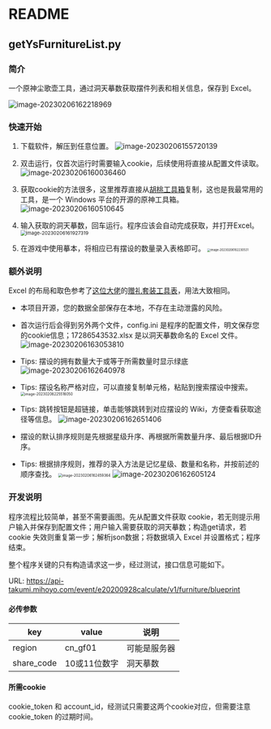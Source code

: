 # README

## getYsFurnitureList.py

### 简介

一个原神尘歌壶工具，通过洞天摹数获取摆件列表和相关信息，保存到 Excel。

![image-20230206162218969](README.assets/image-20230206162218969.png)

### 快速开始

1. 下载软件，解压到任意位置。
   ![image-20230206155720139](README.assets/image-20230206155720139.png)
   
2. 双击运行，仅首次运行时需要输入cookie，后续使用将直接从配置文件读取。
   ![image-20230206160036460](README.assets/image-20230206160036460.png)

3. 获取cookie的方法很多，这里推荐直接从[胡桃工具箱](https://hut.ao/)复制，这也是我最常用的工具，是一个 Windows 平台的开源的原神工具箱。
   ![image-20230206160510645](README.assets/image-20230206160510645.png)

4. 输入获取的洞天摹数，回车运行。程序应该会自动完成获取，并打开Excel。
   <img src="README.assets/image-20230206161927319.png" alt="image-20230206161927319" style="zoom:67%;" />

5. 在游戏中使用摹本，将相应已有摆设的数量录入表格即可。
   <img src="README.assets/image-20230206162230531.png" alt="image-20230206162230531" style="zoom: 40%;" />

### 额外说明

Excel 的布局和取色参考了[这位大佬](https://nga.178.com/nuke.php?func=ucp&__inchst=UTF-8&uid=8529609)的[赠礼套装工具表](https://nga.178.com/read.php?tid=34126505)，用法大致相同。

- 本项目开源，您的数据全部保存在本地，不存在主动泄露的风险。
- 首次运行后会得到另外两个文件，config.ini 是程序的配置文件，明文保存您的cookie信息；17286543532.xlsx 是以洞天摹数命名的 Excel 文件。
  ![image-20230206163053810](README.assets/image-20230206163053810.png)
  
- Tips: 摆设的拥有数量大于或等于所需数量时显示绿底
  ![image-20230206162640978](README.assets/image-20230206162640978.png)
- Tips: 摆设名称严格对应，可以直接复制单元格，粘贴到搜索摆设中搜索。
  <img src="README.assets/image-20230206225516050.png" alt="image-20230206225516050" style="zoom:50%;" />
- Tips: 跳转按钮是超链接，单击能够跳转到对应摆设的 Wiki，方便查看获取途径等信息。
  ![image-20230206162651406](README.assets/image-20230206162651406.png)
- 摆设的默认排序规则是先根据星级升序、再根据所需数量升序、最后根据ID升序。
- Tips: 根据排序规则，推荐的录入方法是记忆星级、数量和名称，并按前述的顺序查找。
  <img src="README.assets/image-20230206162459364.png" alt="image-20230206162459364" style="zoom:50%;" />
  ![image-20230206162605124](README.assets/image-20230206162605124.png)

### 开发说明

程序流程比较简单，甚至不需要画图。先从配置文件获取 cookie，若无则提示用户输入并保存到配置文件；用户输入需要获取的洞天摹数；构造get请求，若 cookie 失效则重复第一步；解析json数据；将数据填入 Excel 并设置格式；程序结束。

整个程序关键的只有构造请求这一步，经过测试，接口信息可能如下。

URL: https://api-takumi.mihoyo.com/event/e20200928calculate/v1/furniture/blueprint

#### 必传参数

| key        | value        | 说明         |
| ---------- | ------------ | ------------ |
| region     | cn_gf01      | 可能是服务器 |
| share_code | 10或11位数字 | 洞天摹数     |

#### 所需cookie

cookie_token 和 account_id，经测试只需要这两个cookie对应，但需要注意 cookie_token 的过期时间。
